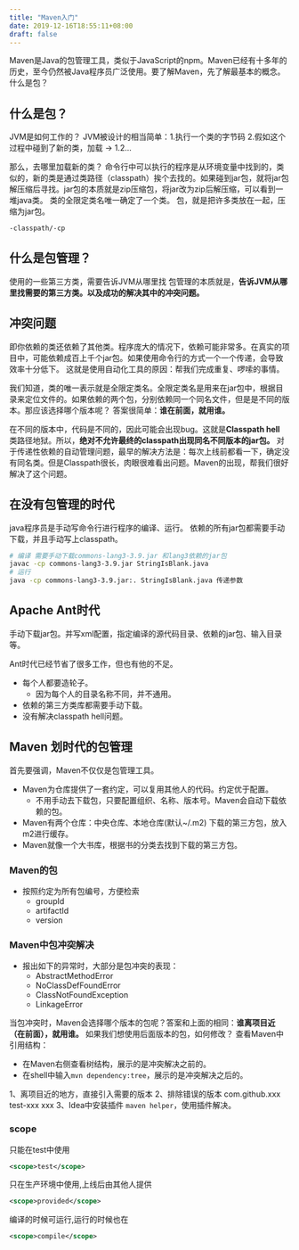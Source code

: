 ```yaml
---
title: "Maven入门"
date: 2019-12-16T18:55:11+08:00
draft: false
---
```


Maven是Java的包管理工具，类似于JavaScript的npm。Maven已经有十多年的历史，至今仍然被Java程序员广泛使用。要了解Maven，先了解最基本的概念。什么是包？

## 什么是包？
JVM是如何工作的？
JVM被设计的相当简单：1.执行一个类的字节码 2.假如这个过程中碰到了新的类，加载 -> 1.2...

那么，去哪里加载新的类？
命令行中可以执行的程序是从环境变量中找到的，类似的，新的类是通过类路径（classpath）挨个去找的。如果碰到jar包，就将jar包解压缩后寻找。jar包的本质就是zip压缩包，将jar改为zip后解压缩，可以看到一堆java类。
类的全限定类名唯一确定了一个类。
包，就是把许多类放在一起，压缩为jar包。
```bash
-classpath/-cp
```

## 什么是包管理？
使用的一些第三方类，需要告诉JVM从哪里找
包管理的本质就是，**告诉JVM从哪里找需要的第三方类。以及成功的解决其中的冲突问题。**

## 冲突问题
即你依赖的类还依赖了其他类。程序庞大的情况下，依赖可能非常多。在真实的项目中，可能依赖成百上千个jar包。如果使用命令行的方式一个一个传递，会导致效率十分低下。
这就是使用自动化工具的原因：帮我们完成重复、啰嗦的事情。

我们知道，类的唯一表示就是全限定类名。全限定类名是用来在jar包中，根据目录来定位文件的。如果依赖的两个包，分别依赖同一个同名文件，但是是不同的版本。那应该选择哪个版本呢？
答案很简单：**谁在前面，就用谁。**

在不同的版本中，代码是不同的，因此可能会出现bug。这就是**Classpath hell** 类路径地狱。所以，**绝对不允许最终的classpath出现同名不同版本的jar包。**
对于传递性依赖的自动管理问题，最早的解决方法是：每次上线前都看一下，确定没有同名类。但是Classpath很长，肉眼很难看出问题。Maven的出现，帮我们很好解决了这个问题。

## 在没有包管理的时代
java程序员是手动写命令行进行程序的编译、运行。
依赖的所有jar包都需要手动下载，并且手动写上classpath。
```bash
# 编译 需要手动下载commons-lang3-3.9.jar 和lang3依赖的jar包
javac -cp commons-lang3-3.9.jar StringIsBlank.java
# 运行
java -cp commons-lang3-3.9.jar:. StringIsBlank.java 传递参数
```

## Apache Ant时代
手动下载jar包。并写xml配置，指定编译的源代码目录、依赖的jar包、输入目录等。

Ant时代已经节省了很多工作，但也有他的不足。
- 每个人都要造轮子。
  - 因为每个人的目录名称不同，并不通用。
- 依赖的第三方类库都需要手动下载。
- 没有解决classpath hell问题。

## Maven 划时代的包管理
首先要强调，Maven不仅仅是包管理工具。
- Maven为仓库提供了一套约定，可以复用其他人的代码。约定优于配置。
  - 不用手动去下载包，只要配置组织、名称、版本号。Maven会自动下载依赖的包。
- Maven有两个仓库：中央仓库、本地仓库(默认~/.m2) 下载的第三方包，放入m2进行缓存。
- Maven就像一个大书库，根据书的分类去找到下载的第三方包。

### Maven的包
- 按照约定为所有包编号，方便检索
  - groupId
  - artifactId
  - version

### Maven中包冲突解决
- 报出如下的异常时，大部分是包冲突的表现：
  - AbstractMethodError
  - NoClassDefFoundError
  - ClassNotFoundException
  - LinkageError

当包冲突时，Maven会选择哪个版本的包呢？答案和上面的相同：**谁离项目近（在前面），就用谁。**
如果我们想使用后面版本的包，如何修改？
查看Maven中引用结构：
- 在Maven右侧查看树结构，展示的是冲突解决之前的。
- 在shell中输入`mvn dependency:tree`，展示的是冲突解决之后的。

1、离项目近的地方，直接引入需要的版本
2、排除错误的版本
<exclusions>
  <exclusion>
    <groupId>com.github.xxx<groupId>
    <artifactId>test-xxx<artifactId>
    <version>xxx</version>
  </exclusion>
</exclusions>
3、Idea中安装插件 `maven helper`，使用插件解决。

### scope
只能在test中使用
```xml
<scope>test</scope>
```
只在生产环境中使用,上线后由其他人提供
```xml
<scope>provided</scope>
```
编译的时候可运行,运行的时候也在
```xml
<scope>compile</scope>
```